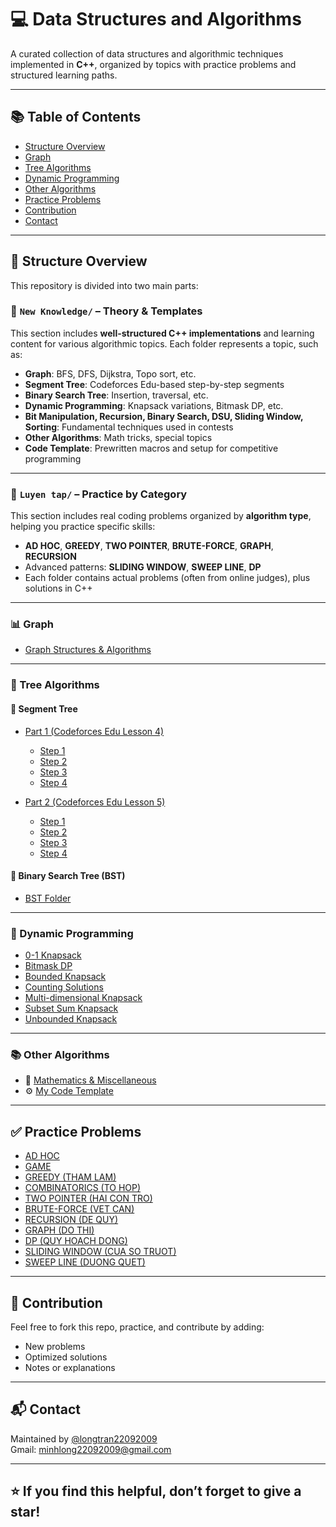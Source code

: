 # 💻 Data Structures and Algorithms

A curated collection of data structures and algorithmic techniques implemented in **C++**, organized by topics with practice problems and structured learning paths.

---

## 📚 Table of Contents
- [Structure Overview](#-structure-overview)
- [Graph](#-graph)
- [Tree Algorithms](#-tree-algorithms)
- [Dynamic Programming](#-dynamic-programming)
- [Other Algorithms](#-other-algorithms)
- [Practice Problems](#-practice-problems)
- [Contribution](#-contribution)
- [Contact](#-contact)

---

## 📁 Structure Overview
This repository is divided into two main parts:

### 🔹 `New Knowledge/` – Theory & Templates
This section includes **well-structured C++ implementations** and learning content for various algorithmic topics. Each folder represents a topic, such as:

- **Graph**: BFS, DFS, Dijkstra, Topo sort, etc.
- **Segment Tree**: Codeforces Edu-based step-by-step segments
- **Binary Search Tree**: Insertion, traversal, etc.
- **Dynamic Programming**: Knapsack variations, Bitmask DP, etc.
- **Bit Manipulation, Recursion, Binary Search, DSU, Sliding Window, Sorting**: Fundamental techniques used in contests
- **Other Algorithms**: Math tricks, special topics
- **Code Template**: Prewritten macros and setup for competitive programming

---

### 🔸 `Luyen tap/` – Practice by Category
This section includes real coding problems organized by **algorithm type**, helping you practice specific skills:

- **AD HOC**, **GREEDY**, **TWO POINTER**, **BRUTE-FORCE**, **GRAPH**, **RECURSION**
- Advanced patterns: **SLIDING WINDOW**, **SWEEP LINE**, **DP**
- Each folder contains actual problems (often from online judges), plus solutions in C++

---

### 📊 Graph
- [Graph Structures & Algorithms](https://github.com/longtran22092009/Data-Structure/tree/main/New%20Knowledge/Graph)

---

### 🌳 Tree Algorithms

#### 🌴 Segment Tree
- [Part 1 (Codeforces Edu Lesson 4)](https://codeforces.com/edu/course/2/lesson/4)
  - [Step 1](https://github.com/longtran22092009/Data-Structure/tree/main/New%20Knowledge/Segment%20Tree/Part%201/Step%201)
  - [Step 2](https://github.com/longtran22092009/Data-Structure/tree/main/New%20Knowledge/Segment%20Tree/Part%201/Step%202)
  - [Step 3](https://github.com/longtran22092009/Data-Structure/tree/main/New%20Knowledge/Segment%20Tree/Part%201/Step%203)
  - [Step 4](https://github.com/longtran22092009/Data-Structure/tree/main/New%20Knowledge/Segment%20Tree/Part%201/Step%204)

- [Part 2 (Codeforces Edu Lesson 5)](https://codeforces.com/edu/course/2/lesson/5)
  - [Step 1](https://github.com/longtran22092009/Data-Structure/tree/main/New%20Knowledge/Segment%20Tree/Part%202/Step%201)
  - [Step 2](https://github.com/longtran22092009/Data-Structure/tree/main/New%20Knowledge/Segment%20Tree/Part%202/Step%202)
  - [Step 3](https://github.com/longtran22092009/Data-Structure/tree/main/New%20Knowledge/Segment%20Tree/Part%202/Step%203)
  - [Step 4](https://github.com/longtran22092009/Data-Structure/tree/main/New%20Knowledge/Segment%20Tree/Part%202/Step%204)

#### 🌲 Binary Search Tree (BST)
- [BST Folder](https://github.com/longtran22092009/Data_Structures_and_Algorithms/tree/main/New%20Knowledge/Binary%20Search%20Tree)

---

### 🧠 Dynamic Programming
- [0-1 Knapsack](https://github.com/longtran22092009/Data_Structures_and_Algorithms/blob/main/New%20Knowledge/Dynamic%20Programming/0-1%20Knapsack.cpp)
- [Bitmask DP](https://github.com/longtran22092009/Data_Structures_and_Algorithms/blob/main/New%20Knowledge/Dynamic%20Programming/Bitmask%20DP.cpp)
- [Bounded Knapsack](https://github.com/longtran22092009/Data_Structures_and_Algorithms/blob/main/New%20Knowledge/Dynamic%20Programming/Bounded%20Knapsack.cpp)
- [Counting Solutions](https://github.com/longtran22092009/Data_Structures_and_Algorithms/blob/main/New%20Knowledge/Dynamic%20Programming/Counting%20Solutions.cpp)
- [Multi-dimensional Knapsack](https://github.com/longtran22092009/Data_Structures_and_Algorithms/blob/main/New%20Knowledge/Dynamic%20Programming/Multi-dimensional%20Knapsack.cpp)
- [Subset Sum Knapsack](https://github.com/longtran22092009/Data_Structures_and_Algorithms/blob/main/New%20Knowledge/Dynamic%20Programming/Subset%20Sum%20Knapsack.cpp)
- [Unbounded Knapsack](https://github.com/longtran22092009/Data_Structures_and_Algorithms/blob/main/New%20Knowledge/Dynamic%20Programming/Unbounded%20Knapsack.cpp)

---

### 📚 Other Algorithms
- 🧮 [Mathematics & Miscellaneous](https://github.com/longtran22092009/Data-Structure/tree/main/New%20Knowledge/Other%20algorithm)
- ⚙️ [My Code Template](https://github.com/longtran22092009/Data_Structures_and_Algorithms/blob/main/Code%20Template.cpp)

---

## ✅ Practice Problems
- [AD HOC](https://github.com/longtran22092009/Data_Structures_and_Algorithms/tree/main/Luyen%20tap/AD%20HOC%20%E2%9C%94!!!)
- [GAME](https://github.com/longtran22092009/Data_Structures_and_Algorithms/tree/main/Luyen%20tap/GAME%20%E2%9C%94)
- [GREEDY (THAM LAM)](https://github.com/longtran22092009/Data_Structures_and_Algorithms/tree/main/Luyen%20tap/THAM%20LAM%20%E2%9C%94)
- [COMBINATORICS (TO HOP)](https://github.com/longtran22092009/Data_Structures_and_Algorithms/tree/main/Luyen%20tap/TO%20HOP%20%E2%9C%94!!!)
- [TWO POINTER (HAI CON TRO)](https://github.com/longtran22092009/Data_Structures_and_Algorithms/tree/main/Luyen%20tap/TWO%20POINTER%20%E2%9C%94)
- [BRUTE-FORCE (VET CAN)](https://github.com/longtran22092009/Data_Structures_and_Algorithms/tree/main/Luyen%20tap/VET%20CAN%20%E2%9C%94)
- [RECURSION (DE QUY)](https://github.com/longtran22092009/Data_Structures_and_Algorithms/tree/main/Luyen%20tap/DE%20QUY)
- [GRAPH (DO THI)](https://github.com/longtran22092009/Data_Structures_and_Algorithms/tree/main/Luyen%20tap/DO%20THI)
- [DP (QUY HOACH DONG)](https://github.com/longtran22092009/Data_Structures_and_Algorithms/tree/main/Luyen%20tap/DP)
- [SLIDING WINDOW (CUA SO TRUOT)](https://github.com/longtran22092009/Data_Structures_and_Algorithms/tree/main/Luyen%20tap/SLIDING%20WINDOW)
- [SWEEP LINE (DUONG QUET)](https://github.com/longtran22092009/Data_Structures_and_Algorithms/tree/main/Luyen%20tap/SWEEP%20LINE%20✔)

---

## 🚀 Contribution

Feel free to fork this repo, practice, and contribute by adding:
- New problems
- Optimized solutions
- Notes or explanations

---

## 📬 Contact

Maintained by [@longtran22092009](https://github.com/longtran22092009)  
Gmail: minhlong22092009@gmail.com

---

## ⭐ If you find this helpful, don’t forget to give a star!
